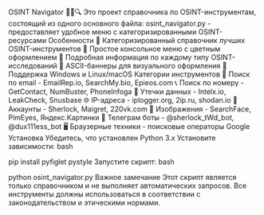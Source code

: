 OSINT Navigator 🕵️‍♂️🔍
Это проект справочника по OSINT-инструментам, состоящий из одного основного файла:
osint_navigator.py - предоставляет удобное меню с категоризированными OSINT-ресурсами
Особенности
📌 Категоризированный справочник лучших OSINT-инструментов
📌 Простое консольное меню с цветным оформлением
📌 Подробная информация по каждому типу OSINT-исследований
📌 ASCII-баннеры для визуального оформления
📌 Поддержка Windows и Linux/macOS
Категории инструментов
🔎 Поиск по email - EmailRep.io, SearchMy.bio, Epieos.com
📞 Поиск по номеру - GetContact, NumBuster, PhoneInfoga
💾 Утечки данных - Intelx.io, LeakCheck, Snusbase
🌐 IP-адреса - iplogger.org, 2ip.ru, shodan.io
👤 Аккаунты - Sherlock, Maigret, 220vk.com
📸 Изображения - SearchFace, PimEyes, Яндекс.Картинки
🤖 Телеграм боты - @sherlock_tWd_bot, @dux111ess_bot
🖥️ Браузерные техники - поисковые операторы Google
Установка
Убедитесь, что установлен Python 3.x
Установите зависимости:
bash

pip install pyfiglet pystyle
Запустите скрипт:
bash

python osint_navigator.py
Важное замечание
Этот
 скрипт является только справочником и не выполняет автоматических 
запросов. Все инструменты должны использоваться в соответствии с 
законодательством и этическими нормами.
